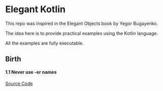 # Elegant Kotlin

This repo was inspired in the Elegant Objects book by Yegor Bugayenko.

The idea here is to provide practical examples using the Kotlin language.

All the examples are fully executable.

## Birth 
#### 1.1 Never use -er names
[Source Code](src/main/kotlin/NeverUseErNames.kt)